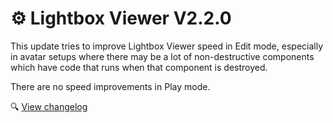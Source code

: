 ﻿# ⚙️ Lightbox Viewer V2.2.0

This update tries to improve Lightbox Viewer speed in Edit mode, especially in avatar setups where there may be a lot of non-destructive components
which have code that runs when that component is destroyed. 

There are no speed improvements in Play mode.

🔍 [View changelog](/docs/changelogs/lightbox-viewer#220)